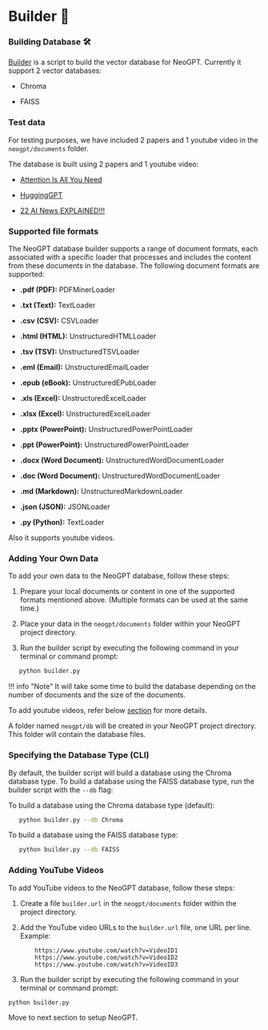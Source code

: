 # __Builder 👷__

### Building Database 🛠️

[Builder](https://github.com/neokd/NeoGPT/blob/main/builder.py) is a script to build the vector database for NeoGPT. Currently it support 2 vector databases:

-   Chroma

-   FAISS

### Test data

For testing purposes, we have included 2 papers and 1 youtube video in the `neogpt/documents` folder. 

The database is built using 2 papers and 1 youtube video: 

- [Attention Is All You Need](https://arxiv.org/pdf/1706.03762.pdf)

- [HuggingGPT](https://arxiv.org/pdf/2303.17580.pdf)

- [22 AI News EXPLAINED!!!](https://www.youtube.com/watch?v=BPknz-hCnec)


### Supported file formats

The NeoGPT database builder supports a range of document formats, each associated with a specific loader that processes and includes the content from these documents in the database. The following document formats are supported:

- **.pdf (PDF):** PDFMinerLoader

- **.txt (Text):** TextLoader

- **.csv (CSV):** CSVLoader

- **.html (HTML):** UnstructuredHTMLLoader

- **.tsv (TSV):** UnstructuredTSVLoader

- **.eml (Email):** UnstructuredEmailLoader

- **.epub (eBook):** UnstructuredEPubLoader

- **.xls (Excel):** UnstructuredExcelLoader

- **.xlsx (Excel):** UnstructuredExcelLoader

- **.pptx (PowerPoint):** UnstructuredPowerPointLoader

- **.ppt (PowerPoint):** UnstructuredPowerPointLoader

- **.docx (Word Document):** UnstructuredWordDocumentLoader

- **.doc (Word Document):** UnstructuredWordDocumentLoader

- **.md (Markdown):** UnstructuredMarkdownLoader

- **.json (JSON):** JSONLoader

- **.py (Python):** TextLoader


Also it supports youtube videos.

### Adding Your Own Data

To add your own data to the NeoGPT database, follow these steps:

1. Prepare your local documents or content in one of the supported formats mentioned above. (Multiple formats can be used at the same time.)

2. Place your data in the `neogpt/documents` folder within your NeoGPT project directory.

3. Run the builder script by executing the following command in your terminal or command prompt:

```bash title="Terminal"
   python builder.py
```

!!! info "Note"
      It will take some time to build the database depending on the number of documents and the size of the documents.

To add youtube videos, refer below [section](#adding-youtube-videos) for more details.

A folder named `neogpt/db` will be created in your NeoGPT project directory. This folder will contain the database files.

### Specifying the Database Type (CLI)

By default, the builder script will build a database using the Chroma database type. To build a database using the FAISS database type, run the builder script with the `--db` flag:

To build a database using the Chroma database type (default):
```bash title="Terminal"
   python builder.py --db Chroma
```

To build a database using the FAISS database type:
```bash title="Terminal"
   python builder.py --db FAISS
```

### Adding YouTube Videos

To add YouTube videos to the NeoGPT database, follow these steps:

1. Create a file `builder.url` in the `neogpt/documents` folder within the project directory.

2. Add the YouTube video URLs to the `builder.url` file, one URL per line.
    Example:
    ```plaintext title="builder.url"
        https://www.youtube.com/watch?v=VideoID1
        https://www.youtube.com/watch?v=VideoID2
        https://www.youtube.com/watch?v=VideoID3
    ```

3. Run the builder script by executing the following command in your terminal or command prompt:
    
```bash title="Terminal"
python builder.py
```

Move to next section to setup NeoGPT.

